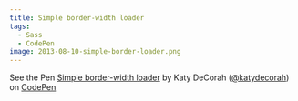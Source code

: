 ```yaml
---
title: Simple border-width loader
tags:
  - Sass
  - CodePen
image: 2013-08-10-simple-border-loader.png
---
```


<p data-height="268" data-theme-id="97" data-slug-hash="hdsLI" data-user="katydecorah" data-default-tab="result" class='codepen'>See the Pen <a href='http://codepen.io/katydecorah/pen/hdsLI'>Simple border-width loader</a> by Katy DeCorah (<a href='http://codepen.io/katydecorah'>@katydecorah</a>) on <a href='http://codepen.io'>CodePen</a></p>
